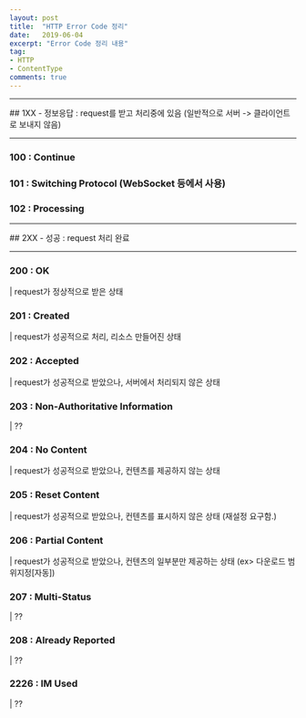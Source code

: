 ```yaml
---
layout: post
title:  "HTTP Error Code 정리"
date:   2019-06-04
excerpt: "Error Code 정리 내용"
tag:
- HTTP
- ContentType
comments: true
---
```


<hr/>
## 1XX - 정보응답 : request를 받고 처리중에 있음 (일반적으로 서버 -> 클라이언트로 보내지 않음)
<hr/>

### 100 : Continue
### 101 : Switching Protocol (WebSocket 등에서 사용)
### 102 : Processing

<hr/>
## 2XX - 성공 : request 처리 완료
<hr/>

### 200 : OK
| request가 정상적으로 받은 상태
### 201 : Created
| request가 성공적으로 처리, 리소스 만들어진 상태
### 202 : Accepted
| request가 성공적으로 받았으나, 서버에서 처리되지 않은 상태
### 203 : Non-Authoritative Information
| ??
### 204 : No Content
| request가 성공적으로 받았으나, 컨텐츠를 제공하지 않는 상태
### 205 : Reset Content
| request가 성공적으로 받았으나, 컨텐츠를 표시하지 않은 상태 (재설정 요구함.)
### 206 : Partial Content
| request가 성공적으로 받았으나, 컨텐츠의 일부분만 제공하는 상태 (ex> 다운로드 범위지정[자동])
### 207 : Multi-Status
| ??
### 208 : Already Reported
| ??
### 2226 : IM Used
| ??
